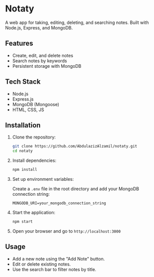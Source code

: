 # Notaty

A web app for taking, editing, deleting, and searching notes. Built with Node.js, Express, and MongoDB.

## Features

- Create, edit, and delete notes
- Search notes by keywords
- Persistent storage with MongoDB

## Tech Stack

- Node.js
- Express.js
- MongoDB (Mongoose)
- HTML, CSS, JS

## Installation

1. Clone the repository:

   ```bash
   git clone https://github.com/AbdulazizAlzamil/notaty.git
   cd notaty
   ```

2. Install dependencies:

   ```bash
   npm install
   ```

3. Set up environment variables:

   Create a `.env` file in the root directory and add your MongoDB connection string:

   ```
   MONGODB_URI=your_mongodb_connection_string
   ```

4. Start the application:

   ```bash
   npm start
   ```

5. Open your browser and go to `http://localhost:3000`

## Usage

- Add a new note using the "Add Note" button.
- Edit or delete existing notes.
- Use the search bar to filter notes by title.
